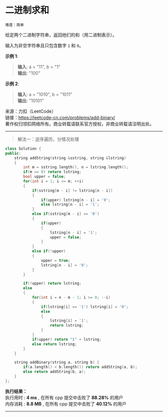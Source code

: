 # 二进制求和 #  
`难度：简单` 

给定两个二进制字符串，返回他们的和（用二进制表示）。  

输入为非空字符串且只包含数字 `1` 和 `0`。  

**示例 1**:   
>**输入**: a = "11", b = "1"  
>**输出**: "100"  

**示例 2**:   
>**输入**: a = "1010", b = "1011"  
>**输出**: "10101"  

来源：力扣（LeetCode）  
链接：https://leetcode-cn.com/problems/add-binary/  
著作权归领扣网络所有。商业转载请联系官方授权，非商业转载请注明出处。  

---  
>解法一：逆序遍历，分情况处理  

```C++
class Solution {
public:
    string addString(string &sstring, string &lstring)
    {
        int m = sstring.length(), n = lstring.length();
        if(m == 0) return lstring;
        bool upper = false;
        for(int i = 1; i <= m; ++i)
        {
            if(sstring[m - i] != lstring[n - i])
            {
                if(upper) lstring[n - i] = '0';
                else lstring[n - i] = '1';
            }
            else if(sstring[m - i] == '0')
            {
                if(upper)
                {
                    lstring[n - i] = '1';
                    upper = false;
                }
            }
            else if(!upper)
            {
                upper = true;
                lstring[n - i] = '0';
            }
        }

        if(!upper) return lstring;
        else
        {
            for(int i = n - m - 1; i >= 0; --i)
            {
                if(lstring[i] == '1') lstring[i] = '0';
                else
                {
                    lstring[i] = '1';
                    return lstring;
                }
            }
            if(upper) return "1" + lstring;
            else return lstring;
        }
    }

    string addBinary(string a, string b) {
        if(a.length() < b.length()) return addString(a, b);
        else return addString(b, a);
    }
};
```  

**执行结果：**  
执行用时 : **4 ms** , 在所有 cpp 提交中击败了 **88.28%** 的用户  
内存消耗 : **8.8 MB** , 在所有 cpp 提交中击败了 **40.12%** 的用户  

---  